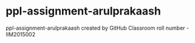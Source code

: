 # ppl-assignment-arulprakaash
ppl-assignment-arulprakaash created by GitHub Classroom
roll number - IIM2015002
